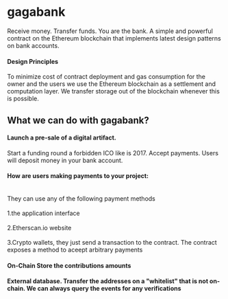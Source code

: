 # gagabank
Receive money. Transfer funds. You are the bank. A simple and powerful contract on the Ethereum blockchain that implements latest design patterns on bank accounts.
#### Design Principles
To minimize cost of contract deployment and gas consumption for the owner and the users we use the Ethereum blockchain as a settlement and computation layer. We transfer storage out of the blockchain whenever this is possible.
## What we can do with gagabank?
#### Launch a pre-sale of a digital artifact. 
Start a funding round a forbidden ICO like is 2017. Accept payments. Users will deposit money in your bank account.
#### How are users making payments to your project:
<br>They can use any of the following payment methods</br>
<br>1.the application interface</br>
<br>2.Etherscan.io website</br>
<br>3.Crypto wallets, they just send a transaction to the contract. The contract exposes a method to aceept arbitrary payments</br>

#### On-Chain Store the contributions amounts
#### External database. Transfer the addresses on a "whitelist" that is not on-chain. We can always query the events for any verifications

